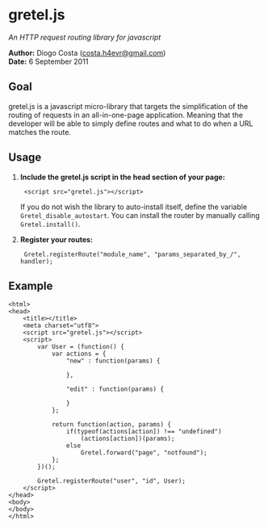 # gretel.js

*An HTTP request routing library for javascript*

**Author:** Diogo Costa (<costa.h4evr@gmail.com>)  
**Date:** 6 September 2011

## Goal

gretel.js is a javascript micro-library that targets the simplification of the routing of requests in an all-in-one-page application. 
Meaning that the developer will be able to simply define routes and what to do when a URL matches the route.

## Usage

1. **Include the gretel.js script in the head section of your page:**

        <script src="gretel.js"></script>

   If you do not wish the library to auto-install itself, define the variable `Gretel_disable_autostart`. You can install the router by manually calling `Gretel.install()`.

2. **Register your routes:**

        Gretel.registerRoute("module_name", "params_separated_by_/", handler);

## Example

    <html>
    <head>
        <title></title>
        <meta charset="utf8">
        <script src="gretel.js"></script>
        <script>
            var User = (function() {
                var actions = {
                    "new" : function(params) {
                        
                    },
                    
                    "edit" : function(params) {
                        
                    }
                };
                
                return function(action, params) {
                    if(typeof(actions[action]) !== "undefined")
                        (actions[action])(params);
                    else
                        Gretel.forward("page", "notfound");
                };
            })();

            Gretel.registerRoute("user", "id", User);
        </script>
    </head>
    <body>
    </body>
    </html> 
